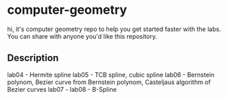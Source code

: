 # computer-geometry
hi, it's computer geometry repo to help you get started faster with the labs. You can share with anyone you'd like this repository.

## Description
lab04 - Hermite spline
lab05 - TCB spline, cubic spline
lab06 - Bernstein polynom, Bezier curve from Bernstein polynom, Casteljaus algorithm of Bezier curves
lab07 - 
lab08 - B-Spline
